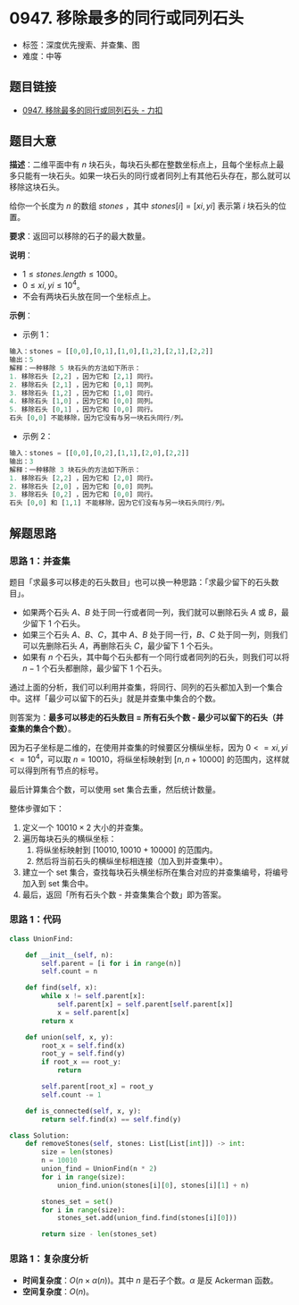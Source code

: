 # 0947. 移除最多的同行或同列石头

- 标签：深度优先搜索、并查集、图
- 难度：中等

## 题目链接

- [0947. 移除最多的同行或同列石头 - 力扣](https://leetcode.cn/problems/most-stones-removed-with-same-row-or-column/)

## 题目大意

**描述**：二维平面中有 $n$ 块石头，每块石头都在整数坐标点上，且每个坐标点上最多只能有一块石头。如果一块石头的同行或者同列上有其他石头存在，那么就可以移除这块石头。

给你一个长度为 $n$ 的数组 $stones$ ，其中 $stones[i] = [xi, yi]$ 表示第 $i$ 块石头的位置。

**要求**：返回可以移除的石子的最大数量。

**说明**：

- $1 \le stones.length \le 1000$。
- $0 \le xi, yi \le 10^4$。
- 不会有两块石头放在同一个坐标点上。

**示例**：

- 示例 1：

```python
输入：stones = [[0,0],[0,1],[1,0],[1,2],[2,1],[2,2]]
输出：5
解释：一种移除 5 块石头的方法如下所示：
1. 移除石头 [2,2] ，因为它和 [2,1] 同行。
2. 移除石头 [2,1] ，因为它和 [0,1] 同列。
3. 移除石头 [1,2] ，因为它和 [1,0] 同行。
4. 移除石头 [1,0] ，因为它和 [0,0] 同列。
5. 移除石头 [0,1] ，因为它和 [0,0] 同行。
石头 [0,0] 不能移除，因为它没有与另一块石头同行/列。
```

- 示例 2：

```python
输入：stones = [[0,0],[0,2],[1,1],[2,0],[2,2]]
输出：3
解释：一种移除 3 块石头的方法如下所示：
1. 移除石头 [2,2] ，因为它和 [2,0] 同行。
2. 移除石头 [2,0] ，因为它和 [0,0] 同列。
3. 移除石头 [0,2] ，因为它和 [0,0] 同行。
石头 [0,0] 和 [1,1] 不能移除，因为它们没有与另一块石头同行/列。
```

## 解题思路

### 思路 1：并查集

题目「求最多可以移走的石头数目」也可以换一种思路：「求最少留下的石头数目」。

- 如果两个石头 $A$、$B$ 处于同一行或者同一列，我们就可以删除石头 $A$  或 $B$，最少留下 $1$ 个石头。
- 如果三个石头 $A$、$B$、$C$，其中 $A$、$B$ 处于同一行，$B$、$C$ 处于同一列，则我们可以先删除石头 $A$，再删除石头 $C$，最少留下 $1$ 个石头。
- 如果有 $n$ 个石头，其中每个石头都有一个同行或者同列的石头，则我们可以将 $n - 1$ 个石头都删除，最少留下 $1$ 个石头。

通过上面的分析，我们可以利用并查集，将同行、同列的石头都加入到一个集合中。这样「最少可以留下的石头」就是并查集中集合的个数。

则答案为：**最多可以移走的石头数目 = 所有石头个数 - 最少可以留下的石头（并查集的集合个数）**。

因为石子坐标是二维的，在使用并查集的时候要区分横纵坐标，因为 $0 <= xi, yi <= 10^4$，可以取 $n = 10010$，将纵坐标映射到 $[n, n + 10000]$ 的范围内，这样就可以得到所有节点的标号。

最后计算集合个数，可以使用 set 集合去重，然后统计数量。

整体步骤如下：

1. 定义一个 $10010 \times 2$ 大小的并查集。
2. 遍历每块石头的横纵坐标：
   1. 将纵坐标映射到 $[10010, 10010 + 10000]$ 的范围内。
   2. 然后将当前石头的横纵坐标相连接（加入到并查集中）。
3. 建立一个 set 集合，查找每块石头横坐标所在集合对应的并查集编号，将编号加入到 set 集合中。
4. 最后，返回「所有石头个数 - 并查集集合个数」即为答案。

### 思路 1：代码

```python
class UnionFind:

    def __init__(self, n):
        self.parent = [i for i in range(n)]
        self.count = n

    def find(self, x):
        while x != self.parent[x]:
            self.parent[x] = self.parent[self.parent[x]]
            x = self.parent[x]
        return x

    def union(self, x, y):
        root_x = self.find(x)
        root_y = self.find(y)
        if root_x == root_y:
            return

        self.parent[root_x] = root_y
        self.count -= 1

    def is_connected(self, x, y):
        return self.find(x) == self.find(y)

class Solution:
    def removeStones(self, stones: List[List[int]]) -> int:
        size = len(stones)
        n = 10010
        union_find = UnionFind(n * 2)
        for i in range(size):
            union_find.union(stones[i][0], stones[i][1] + n)

        stones_set = set()
        for i in range(size):
            stones_set.add(union_find.find(stones[i][0]))

        return size - len(stones_set)
```

### 思路 1：复杂度分析

- **时间复杂度**：$O(n \times \alpha(n))$。其中 $n$ 是石子个数。$\alpha$ 是反 Ackerman 函数。
- **空间复杂度**：$O(n)$。